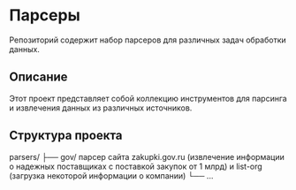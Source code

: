 # Парсеры

Репозиторий содержит набор парсеров для различных задач обработки данных.

## Описание

Этот проект представляет собой коллекцию инструментов для парсинга и извлечения данных из различных источников.

## Структура проекта

parsers/
├── gov/ парсер сайта zakupki.gov.ru (извлечение информации о надежных поставщиках с поставкой закупок от 1 млрд) и list-org (загрузка некоторой информации о компании)
└── ...

